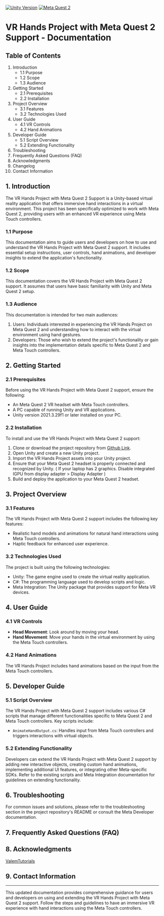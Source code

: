 [![Unity Version](https://img.shields.io/badge/Unity-2021.3.29f1-green)](https://unity.com/)
[![Meta Quest 2](https://img.shields.io/badge/Meta%20Quest%202-Support-blue)](https://www.meta.com/quest/products/quest-2/)

# VR Hands Project with Meta Quest 2 Support - Documentation

## Table of Contents
1. Introduction
   - 1.1 Purpose
   - 1.2 Scope
   - 1.3 Audience
2. Getting Started
   - 2.1 Prerequisites
   - 2.2 Installation
3. Project Overview
   - 3.1 Features
   - 3.2 Technologies Used
4. User Guide
   - 4.1 VR Controls
   - 4.2 Hand Animations
5. Developer Guide
   - 5.1 Script Overview
   - 5.2 Extending Functionality
6. Troubleshooting
7. Frequently Asked Questions (FAQ)
8. Acknowledgments
9. Changelog
10. Contact Information

## 1. Introduction
The VR Hands Project with Meta Quest 2 Support is a Unity-based virtual reality application that offers immersive hand interactions in a virtual environment. This project has been specifically optimized to work with Meta Quest 2, providing users with an enhanced VR experience using Meta Touch controllers.

### 1.1 Purpose
This documentation aims to guide users and developers on how to use and understand the VR Hands Project with Meta Quest 2 support. It includes essential setup instructions, user controls, hand animations, and developer insights to extend the application's functionality.

### 1.2 Scope
This documentation covers the VR Hands Project with Meta Quest 2 support. It assumes that users have basic familiarity with Unity and Meta Quest 2 setup.

### 1.3 Audience
This documentation is intended for two main audiences:
1. Users: Individuals interested in experiencing the VR Hands Project on Meta Quest 2 and understanding how to interact with the virtual environment using hand gestures.
2. Developers: Those who wish to extend the project's functionality or gain insights into the implementation details specific to Meta Quest 2 and Meta Touch controllers.

## 2. Getting Started

### 2.1 Prerequisites
Before using the VR Hands Project with Meta Quest 2 support, ensure the following:

- An Meta Quest 2 VR headset with Meta Touch controllers.
- A PC capable of running Unity and VR applications.
- Unity version 2021.3.29f1 or later installed on your PC.

### 2.2 Installation
To install and use the VR Hands Project with Meta Quest 2 support:

1. Clone or download the project repository from [Github Link](https://github.com/shivamkonkar/VR-hand/archive/refs/heads/main.zip).
2. Open Unity and create a new Unity project.
3. Import the VR Hands Project assets into your Unity project.
4. Ensure that your Meta Quest 2 headset is properly connected and recognized by Unity. ( If your laptop has 2 graphics. Disable integrated IGPU from display adapter > Display Adapter )
5. Build and deploy the application to your Meta Quest 2 headset.

   

## 3. Project Overview

### 3.1 Features
The VR Hands Project with Meta Quest 2 support includes the following key features:

- Realistic hand models and animations for natural hand interactions using Meta Touch controllers.
- Haptic feedback for enhanced user experience.

### 3.2 Technologies Used
The project is built using the following technologies:

- Unity: The game engine used to create the virtual reality application.
- C#: The programming language used to develop scripts and logic.
- Meta Integration: The Unity package that provides support for Meta VR devices.

## 4. User Guide

### 4.1 VR Controls
- **Head Movement**: Look around by moving your head.
- **Hand Movement**: Move your hands in the virtual environment by using the Meta Touch controllers.

### 4.2 Hand Animations
The VR Hands Project includes hand animations based on the input from the Meta Touch controllers.

## 5. Developer Guide

### 5.1 Script Overview
The VR Hands Project with Meta Quest 2 support includes various C# scripts that manage different functionalities specific to Meta Quest 2 and Meta Touch controllers. Key scripts include:

- `AnimateHandOutput.cs`: Handles input from Meta Touch controllers and triggers interactions with virtual objects.

### 5.2 Extending Functionality
Developers can extend the VR Hands Project with Meta Quest 2 support by adding new interactive objects, creating custom hand animations, implementing additional UI features, or integrating other Meta-specific SDKs. Refer to the existing scripts and Meta Integration documentation for guidelines on extending functionality.

## 6. Troubleshooting
For common issues and solutions, please refer to the troubleshooting section in the project repository's README or consult the Meta Developer documentation.

## 7. Frequently Asked Questions (FAQ)

## 8. Acknowledgments
[ValemTutorials](https://www.youtube.com/@ValemTutorials)


## 9. Contact Information


---
This updated documentation provides comprehensive guidance for users and developers on using and extending the VR Hands Project with Meta Quest 2 support. Follow the steps and guidelines to have an immersive VR experience with hand interactions using the Meta Touch controllers.
